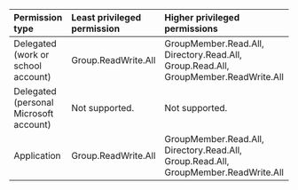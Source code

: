 |Permission type|Least privileged permission|Higher privileged permissions|
|:---|:---|:---|
|Delegated (work or school account)|Group.ReadWrite.All|GroupMember.Read.All, Directory.Read.All, Group.Read.All, GroupMember.ReadWrite.All|
|Delegated (personal Microsoft account)|Not supported.|Not supported.|
|Application|Group.ReadWrite.All|GroupMember.Read.All, Directory.Read.All, Group.Read.All, GroupMember.ReadWrite.All|

